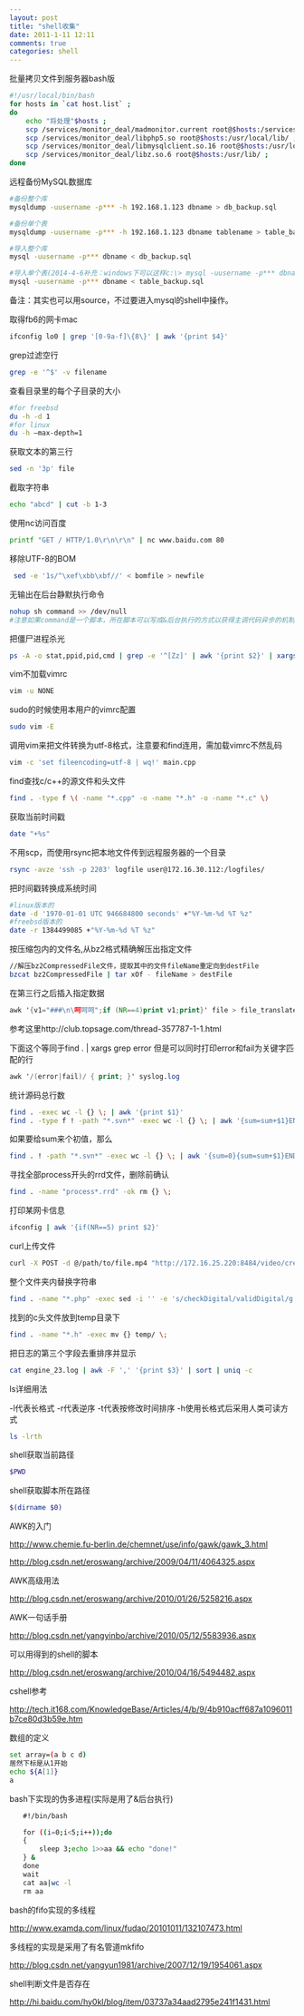 ```yaml
---
layout: post
title: "shell收集"
date: 2011-1-11 12:11
comments: true
categories: shell 
---
```


批量拷贝文件到服务器bash版

```bash
#!/usr/local/bin/bash
for hosts in `cat host.list` ;
do
    echo "将处理"$hosts ;
    scp /services/monitor_deal/madmonitor.current root@$hosts:/services/monitor_deal/ ;
    scp /services/monitor_deal/libphp5.so root@$hosts:/usr/local/lib/ ;
    scp /services/monitor_deal/libmysqlclient.so.16 root@$hosts:/usr/local/lib/ ;
    scp /services/monitor_deal/libz.so.6 root@$hosts:/usr/lib/ ;
done
```

远程备份MySQL数据库

```sh
#备份整个库
mysqldump -uusername -p*** -h 192.168.1.123 dbname > db_backup.sql

#备份单个表
mysqldump -uusername -p*** -h 192.168.1.123 dbname tablename > table_backup.sql

#导入整个库
mysql -uusername -p*** dbname < db_backup.sql

#导入单个表(2014-4-6补充：windows下可以这样c:\> mysql -uusername -p*** dbname < tablename < f:/table_backup.sql)
mysql -uusername -p*** dbname < table_backup.sql
```

备注：其实也可以用source，不过要进入mysql的shell中操作。

取得fb6的网卡mac

```sh
ifconfig lo0 | grep '[0-9a-f]\{8\}' | awk '{print $4}'
```

grep过滤空行

```sh
grep -e '^$' -v filename
```

查看目录里的每个子目录的大小

```sh
#for freebsd
du -h -d 1
#for linux
du -h –max-depth=1 
```

获取文本的第三行

```sh
sed -n '3p' file 
```

截取字符串

```sh
echo "abcd" | cut -b 1-3
```

使用nc访问百度

```sh
printf "GET / HTTP/1.0\r\n\r\n" | nc www.baidu.com 80
```

移除UTF-8的BOM

```sh
 sed -e '1s/^\xef\xbb\xbf//' < bomfile > newfile
```

无输出在后台静默执行命令

```sh
nohup sh command >> /dev/null
#注意如果command是一个脚本，所在脚本可以写成&后台执行的方式以获得主调代码异步的机制
```

把僵尸进程杀光

```sh
ps -A -o stat,ppid,pid,cmd | grep -e '^[Zz]' | awk '{print $2}' | xargs kill -9
```

vim不加载vimrc

```sh
vim -u NONE
```

sudo的时候使用本用户的vimrc配置

```sh
sudo vim -E 
```

调用vim来把文件转换为utf-8格式，注意要和find连用，需加载vimrc不然乱码

```sh
vim -c 'set fileencoding=utf-8 | wq!' main.cpp
```

find查找c/c++的源文件和头文件

```sh
find . -type f \( -name "*.cpp" -o -name "*.h" -o -name "*.c" \)
```

获取当前时间戳

```sh
date "+%s"
```

不用scp，而使用rsync把本地文件传到远程服务器的一个目录

```sh
rsync -avze 'ssh -p 2203' logfile user@172.16.30.112:/logfiles/
```

把时间戳转换成系统时间

```sh
#linux版本的
date -d '1970-01-01 UTC 946684800 seconds' +"%Y-%m-%d %T %z"
#freebsd版本的
date -r 1384499085 +"%Y-%m-%d %T %z"
```

按压缩包内的文件名,从bz2格式精确解压出指定文件

```sh
//解压bz2CompressedFile文件，提取其中的文件fileName重定向到destFile
bzcat bz2CompressedFile | tar xOf - fileName > destFile
```

在第三行之后插入指定数据

```awk
awk '{v1="###\n\呵呵呵";if (NR==4)print v1;print}' file > file_translated
```

参考这里http://club.topsage.com/thread-357787-1-1.html


下面这个等同于find . | xargs grep error 但是可以同时打印error和fail为关键字匹配的行

```awk
awk '/(error|fail)/ { print; }' syslog.log
```

统计源码总行数

```sh
find . -exec wc -l {} \; | awk '{print $1}'
find . -type f ! -path "*.svn*" -exec wc -l {} \; | awk '{sum=sum+$1}END{print sum }'
```

如果要给sum来个初值，那么

```sh
find . ! -path "*.svn*" -exec wc -l {} \; | awk '{sum=0}{sum=sum+$1}END{print sum }'
```

寻找全部process开头的rrd文件，删除前确认

```sh
find . -name "process*.rrd" -ok rm {} \;
```

打印某网卡信息

```sh
ifconfig | awk '{if(NR==5) print $2}'
```

curl上传文件

```sh
curl -X POST -d @/path/to/file.mp4 "http://172.16.25.220:8484/video/create/video/220cf3b6bcac367fe884604efc3a0e56.mp4"
```

整个文件夹内替换字符串

```sh
find . -name "*.php" -exec sed -i '' -e 's/checkDigital/validDigital/g' {} +
```

找到的c头文件放到temp目录下

```sh
find . -name "*.h" -exec mv {} temp/ \;
```
把日志的第三个字段去重排序并显示

```sh
cat engine_23.log | awk -F ',' '{print $3}' | sort | uniq -c
```

ls详细用法<p>
-l代表长格式 -r代表逆序 -t代表按修改时间排序 -h使用长格式后采用人类可读方式

```sh
ls -lrth
```

shell获取当前路径

```sh
$PWD
```

shell获取脚本所在路径

```sh
$(dirname $0)
```

AWK的入门

http://www.chemie.fu-berlin.de/chemnet/use/info/gawk/gawk_3.html

http://blog.csdn.net/eroswang/archive/2009/04/11/4064325.aspx

AWK高级用法

http://blog.csdn.net/eroswang/archive/2010/01/26/5258216.aspx

AWK一句话手册

http://blog.csdn.net/yangyinbo/archive/2010/05/12/5583936.aspx

可以用得到的shell的脚本

http://blog.csdn.net/eroswang/archive/2010/04/16/5494482.aspx

cshell参考

http://tech.it168.com/KnowledgeBase/Articles/4/b/9/4b910acff687a1096011b7ce80d3b59e.htm

数组的定义

```bash
set array=(a b c d)
居然下标是从1开始
echo ${A[1]}  
a
```

bash下实现的伪多进程(实际是用了&后台执行)

```bash
　　#!/bin/bash

　　for ((i=0;i<5;i++));do
　　{
    　　sleep 3;echo 1>>aa && echo "done!"
　　} &
　　done
　　wait
　　cat aa|wc -l
　　rm aa
```

bash的fifo实现的多线程

http://www.examda.com/linux/fudao/20101011/132107473.html

多线程的实现是采用了有名管道mkfifo

http://blog.csdn.net/yangyun1981/archive/2007/12/19/1954061.aspx

shell判断文件是否存在

http://hi.baidu.com/hy0kl/blog/item/03737a34aad2795e241f1431.html
